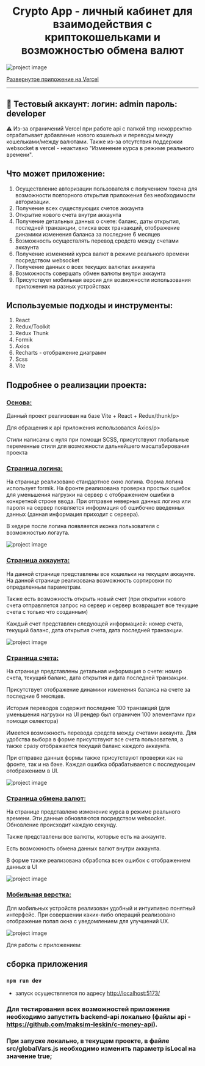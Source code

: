 <h1 style="text-align: center;">Crypto App - личный кабинет для взаимодействия с криптокошельками и возможностью обмена валют
</h1>

<img style="text-align: center; max-width: 600px;"
src="https://github.com/din366/images/blob/main/readme%20images/crypto-app/single-bill-desktop.jpg" alt="project image">

<a href="https://crypto-wallet-api-one.vercel.app" style="text-align: center;">Развернутое приложение на Vercel</a>

----------------------
:red_circle: Тестовый аккаунт:
логин: admin
пароль: developer
----------------------

:warning:
Из-за ограничений Vercel при работе api с папкой tmp некорректно отрабатывает добавление нового кошелька и переводы между кошельками/между валютами.
Также из-за отсутствия поддержки websocket в vercel - неактивно "Изменение курса в режиме реального времени".

## Что может приложение:

<ol>
    <li>Осуществление авторизации пользователя с получением токена для возможности повторного открытия приложения без необходимости авторизации.</li>
    <li>Получение всех существующих счетов аккаунта</li>
    <li>Открытие нового счета внутри аккаунта</li>
    <li>Получение детальных данных о счете: баланс, даты открытия, последней транзакции, списка всех транзакций, отображение динамики изменения баланса за последние 6 месяцев</li>
    <li>Возможность осуществлять перевод средств между счетами аккаунта</li>
    <li>Получение изменений курса валют в режиме реального времени посредством websocket</li>
    <li>Получение данных о всех текущих валютах аккаунта</li>
    <li>Возможность совершать обмен валюты внутри аккаунта</li>
    <li>Присутствует мобильная версия для возможности использования приложения на разных устройствах</li>
</ol>

## Используемые подходы и инструменты:

<ol>
  <li>React</li>
  <li>Redux/Toolkit</li>
  <li>Redux Thunk</li>
  <li>Formik</li>
  <li>Axios</li>
  <li>Recharts - отображение диаграмм</li>
  <li>Scss</li>
  <li>Vite</li>
</ol>

## Подробнее о реализации проекта:

<h3 style="text-decoration: underline">Основа:</h3>

<p>Данный проект реализован на базе Vite + React + Redux/thunk/p>
<p>Для обращения к api приложения использовался Axios/p>
<p>Стили написаны с нуля при помощи SCSS, присутствуют глобальные переменные стиля для возможности дальнейшего масштабирования проекта</p>

<h3 style="text-decoration: underline">Страница логина:</h3>

<p>На странице реализовано стандартное окно логина. Форма логина использует formik. На фронте реализована проверка простых ошибок для уменьшения нагрузки на сервер 
с отображением ошибки в конкретной строке ввода. При отправке неверных данных логина или пароля на сервер появляется информация об ошибочно введенных данных (данная информация приходит с сервера).</p>
<p>В хедере после логина появляется иконка пользователя с возможностью логаута.</p>

<img style="text-align: center; max-width: 600px;"
src="https://github.com/din366/images/blob/main/readme%20images/crypto-app/login.gif" alt="project image">

<h3 style="text-decoration: underline">Страница аккаунта:</h3>

<p>На данной странице представлены все кошельки на текущем аккаунте. На данной странице реализована возможность сортировки по определенным параметрам.</p>

<p>Также есть возможность открыть новый счет (при открытии нового счета отправляется запрос на сервер и сервер возвращает все текущие счета с только что созданным)</p>

<p>Каждый счет представлен следующей информацией: номер счета, текущий баланс, дата открытия счета, дата последней транзакции.</p>

<img style="text-align: center; max-width: 600px;"
src="https://github.com/din366/images/blob/main/readme%20images/crypto-app/bills.gif" alt="project image">

<h3 style="text-decoration: underline">Страница счета:</h3>

<p>На странице представлены детальная информация о счете: номер счета, текущий баланс, дата открытия и дата последней транзакции.</p>
<p>Присутствует отображение динамики изменения баланса на счете за последние 6 месяцев.</p>
<p>История переводов содержит последние 100 транзакций (для уменьшения нагрузки на UI рендер был ограничен 100 элементами при помощи селектора)</p>
<p>Имеется возможность перевода средств между счетами аккаунта. Для удобства выбора в форме присутствуют все счета пользователя, а также сразу отображается текущий баланс каждого аккаунта.</p>
<p>При отправке данных формы также присутствуют проверки как на фронте, так и на бэке. Каждая ошибка обрабатывается с последующим отображением в UI.</p>

<img style="text-align: center; max-width: 600px;"
src="https://github.com/din366/images/blob/main/readme%20images/crypto-app/singleBill.gif" alt="project image">

<h3 style="text-decoration: underline">Страница обмена валют:</h3>

<p>На странице представлено изменение курса в режиме реального времени. Эти данные обновляются посредством websocket. Обновление происходит каждую секунду.</p>
<p>Также представлены все валюты, которые есть на аккаунте.</p>
<p>Есть возможность обмена данных валют внутри аккаунта.</p>
<p>В форме также реализована обработка всех ошибок с отображением данных в UI</p>

<img style="text-align: center; max-width: 600px;"
src="https://github.com/din366/images/blob/main/readme%20images/crypto-app/exchange.gif" alt="project image">

<h3 style="text-decoration: underline">Мобильная верстка:</h3>

<p>Для мобильных устройств реализован удобный и интуитивно понятный интерфейс. При совершении каких-либо операций реализовано отображение попап окна с уведомлением для улучшений UX.</p>

<img style="text-align: center; max-width: 600px;"
src="https://github.com/din366/images/blob/main/readme%20images/crypto-app/mobile.gif" alt="project image">

<p>Для работы с приложением:</p>

## сборка приложения
### `npm run dev`

- запуск осуществляется по адресу [http://localhost:5173/](http://localhost:5173/)

### Для тестирования всех возможностей приложения необходимо запустить backend-api локально (файлы api - https://github.com/maksim-leskin/c-money-api). 
### При запуске локально, в текущем проекте, в файле src/globalVars.js необходимо изменить параметр isLocal на значение true;